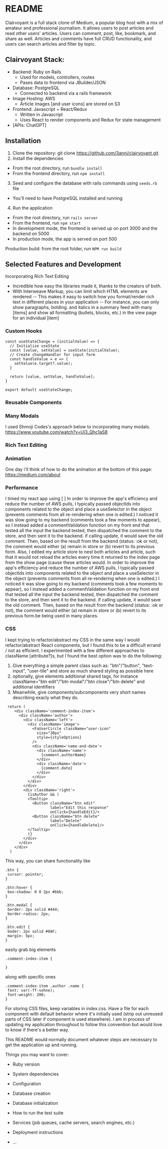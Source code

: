 # README

Clairvoyant is a full stack clone of Medium, a popular blog host with a mix of amateur and professional journalism. It allows users to post articles and read other users' articles. Users can comment, post, like, bookmark, and share as well. Articles and comments have full CRUD functionality, and users can search articles and filter by topic.

## Clairvoyant Stack:
* Backend: Ruby on Rails
  * Used for models, controllers, routes
  * Pases data to frontend via JBuilder/JSON
* Database: PostgreSQL
  * Connected to backend via a rails framework
* Image Hosting: AWS
  * Article images [and user icons] are stored on S3
* Frontend: Javascript + React/Redux
  * Written in Javascript
  * Uses React to render components and Redux for state management
* [APIs: ChatGPT]

## Installation
1. Clone the repository: git clone https://github.com/3anni/clairvoyant.git
2. Install the dependencies
  * From the root directory, run `bundle install`
  * From the frontend directory, run `npm install`
3. Seed and configure the database with rails commands using `seeds.rb` file
  * You'll need to have PostgreSQL installed and running
4. Run the application
  * From the root directory, run `rails server`
  * From the frontend, run `npm start`
  * In development mode, the frontend is served up on port 3000 and the backend on 5000
  * In production mode, the app is served on port 500

Production build: from the root folder, run `NPM run build`

## Selected Features and Development
Incorporating Rich Text Editing
- Incredible how easy the libraries made it, thanks to the creators of both. 
- With Interweave Markup, you can limit which HTML elements are rendered
-- This makes it easy to switch how you format/render rich text in different places in your application
-- For instance, you can only show paragraphs, bolding. and italics in a summary feed with many [items] and show all formatting (bullets, blocks, etc.) in the view page for an individual [item]

### Custom Hooks
```
const useStateChange = (initialValue) => {
  // Initialize useState
  const [value, setValue] = useState(initialValue);
  // Create changeHandler for input form
  const handleValue = e => {
    setValue(e.target?.value);
  }

  return [value, setValue, handleValue];
}

export default useStateChange;
```

### Reusable Components


### Many Modals 
I used Shmoji Codes's approach below to incorporating many modals.  
https://www.youtube.com/watch?v=Uj3_Qhc1aS8

### Rich Text Editing


### Animation


One day i'll think of how to do the animation at the bottom of this page:
https://medium.com/about

### Performance
I timed my react app using [ ]
In order to improve the app's efficiency and reduce the number of AWS pulls, I typically passed objectIds into components related to the object and place a useSelector in the object (prevents comments from all re-rendering when one is edited.) I noticed it was slow going to my backend (comments took a few moments to appear), so I instead added a commentValidation function on my front end that tested all the input the backend tested, then dispatched the comment to the store, and then sent it to the backend. if calling update, it would save the old comment. Then, based on the result from the backend (status: :ok or not), the comment would either (a) remain in store or (b) revert to its previous form.
Also, I edited my article store to nest both articles and article, such that it would not reload the articles every time it returned to the index page from the show page (cause these articles would. 
In order to improve the app's efficiency and reduce the number of AWS pulls, I typically passed objectIds into components related to the object and place a useSelector in the object (prevents comments from all re-rendering when one is edited.) I noticed it was slow going to my backend (comments took a few moments to appear), so I instead added a commentValidation function on my front end that tested all the input the backend tested, then dispatched the comment to the store, and then sent it to the backend. if calling update, it would save the old comment. Then, based on the result from the backend (status: :ok or not), the comment would either (a) remain in store or (b) revert to its previous form.be being used in many places.


### CSS
I kept trying to refactor/abstract my CSS in the same way I would refactor/abstract React components, but I found this to be a difficult errand / not as efficient. I experimented with a few different approaches to className [attribute?]s, but I found the best option was to do the following:
1) Give everything a simple parent class such as: "btn"/"button", "text-input", "user-tile" and store as much shared styling as possible here
2) optionally, give elements additional shared tags, for instance className="btn edit"/"btn modal"/"btn close"/"btn delete" and additional identifiers
3) Meanwhile, give components/subcomponents very short names describing exacly what they do. 
```
 return (
    <div className='comment-index-item'>
      <div className='author'>
        <div className='left'>
          <div className='image'>
            <FaUserCircle className="user-icon"
              size="30px"
              style={styleOptions}
            />
            <div className='name-and-date'>
              <div className='name'>
                {comment.authorName}
              </div>
              <div className='date'>
                {comment.date}
              </div>
            </div>
          </div>
        </div>
        <div className='right'>
          {isAuthor && (
          <Tooltip>
            <Button className="btn edit"
                    label="Edit this response"
                    onClick={handleEdit}/>
            <Button className="btn delete"
                    label="Delete"
                    onClick={handleDelete}/>
          </Tooltip>
          )}
        </div>
      </div>
    </div>
  )
```
This way, you can share functionality like
```
.btn {
 cursor: pointer;
}

.btn:hover {
 box-shadow: 0 0 2px #bbb;
}

.btn.modal {
 border: 2px solid #444;
 border-radius: 2px;
}

.btn.edit {
 boder: 2px solid #8AF;
 margin: 5px;
}
```
easily grab big elements 
```
.comment-index-item {

}

```
along with specific ones
```
.comment-index-item .author .name {
 font: var(-ff-sohne);
 font-weight: 200;
}

```
For storing CSS files, keep variables in index.css. Have a file for each component with default behavior where it's initially used (strip out unreused parts of CSS later if component is used elsewhere).
I am in process of updating my application throughout to follow this convention but would love to know if there's a better way.







This README would normally document whatever steps are necessary to get the
application up and running.

Things you may want to cover:

* Ruby version

* System dependencies

* Configuration

* Database creation

* Database initialization

* How to run the test suite

* Services (job queues, cache servers, search engines, etc.)

* Deployment instructions

* ...
